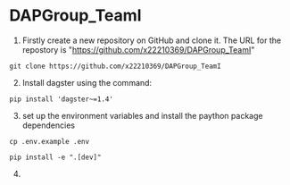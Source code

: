# DAPGroup_TeamI

1. Firstly create a new repository on GitHub and clone it. The URL for the repostory is "https://github.com/x22210369/DAPGroup_TeamI"
```
git clone https://github.com/x22210369/DAPGroup_TeamI
```
2. Install dagster using the command:
```
pip install 'dagster~=1.4'
```
3. set up the environment variables and install the paython package dependencies 
```
cp .env.example .env
```
```
pip install -e ".[dev]"
```
4. 
